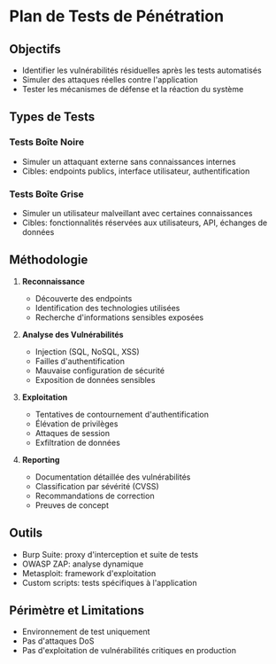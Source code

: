 # Plan de Tests de Pénétration

## Objectifs
- Identifier les vulnérabilités résiduelles après les tests automatisés
- Simuler des attaques réelles contre l'application
- Tester les mécanismes de défense et la réaction du système

## Types de Tests
### Tests Boîte Noire
- Simuler un attaquant externe sans connaissances internes
- Cibles: endpoints publics, interface utilisateur, authentification

### Tests Boîte Grise
- Simuler un utilisateur malveillant avec certaines connaissances
- Cibles: fonctionnalités réservées aux utilisateurs, API, échanges de données

## Méthodologie
1. **Reconnaissance**
   - Découverte des endpoints
   - Identification des technologies utilisées
   - Recherche d'informations sensibles exposées

2. **Analyse des Vulnérabilités**
   - Injection (SQL, NoSQL, XSS)
   - Failles d'authentification
   - Mauvaise configuration de sécurité
   - Exposition de données sensibles

3. **Exploitation**
   - Tentatives de contournement d'authentification
   - Élévation de privilèges
   - Attaques de session
   - Exfiltration de données

4. **Reporting**
   - Documentation détaillée des vulnérabilités
   - Classification par sévérité (CVSS)
   - Recommandations de correction
   - Preuves de concept

## Outils
- Burp Suite: proxy d'interception et suite de tests
- OWASP ZAP: analyse dynamique
- Metasploit: framework d'exploitation
- Custom scripts: tests spécifiques à l'application

## Périmètre et Limitations
- Environnement de test uniquement
- Pas d'attaques DoS
- Pas d'exploitation de vulnérabilités critiques en production